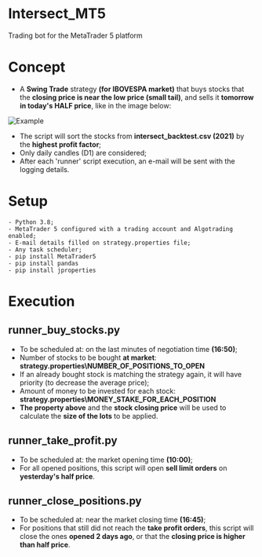 # Intersect_MT5
Trading bot for the MetaTrader 5 platform

# Concept
- A **Swing Trade** strategy **(for IBOVESPA market)** that buys stocks that the **closing price is near the low price (small tail)**, and sells it **tomorrow in today's HALF price**, like in the image below:

![Example](https://user-images.githubusercontent.com/7670466/164803205-d46f4ad5-2a21-4632-86b8-2690ff80e027.png)

- The script will sort the stocks from **intersect_backtest.csv (2021)** by the **highest profit factor**;
- Only daily candles (D1) are considered;
- After each 'runner' script execution, an e-mail will be sent with the logging details.

# Setup
    - Python 3.8;
    - MetaTrader 5 configured with a trading account and Algotrading enabled;
    - E-mail details filled on strategy.properties file;
    - Any task scheduler;
    - pip install MetaTrader5
    - pip install pandas
    - pip install jproperties


# Execution
## runner_buy_stocks.py

- To be scheduled at: on the last minutes of negotiation time **(16:50)**;  
- Number of stocks to be bought **at market**: **strategy.properties\NUMBER_OF_POSITIONS_TO_OPEN** 
- If an already bought stock is matching the strategy again, it will have priority (to decrease the average price);
- Amount of money to be invested for each stock: **strategy.properties\MONEY_STAKE_FOR_EACH_POSITION**
- **The property above** and the **stock closing price** will be used to calculate the **size of the lots** to be applied.

## runner_take_profit.py

- To be scheduled at: the market opening time **(10:00)**; 
- For all opened positions, this script will open **sell limit orders** on **yesterday's half price**.

## runner_close_positions.py

- To be scheduled at: near the market closing time **(16:45)**;
- For positions that still did not reach the **take profit orders**, this script will close the ones **opened 2 days ago**, or that the **closing price is higher than half price**. 